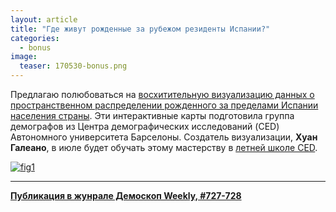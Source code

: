 ```yaml
---
layout: article
title: "Где живут рожденные за рубежом резиденты Испании?"
categories: 
  - bonus
image:
  teaser: 170530-bonus.png
---
```


Предлагаю полюбоваться на [восхитительную визуализацию данных о пространственном распределении рожденного за пределами Испании населения страны][sh]. Эти интерактивные карты подготовила группа демографов из Центра демографических исследований (CED) Автономного университета Барселоны. Создатель визуализации, **Хуан Галеано**, в июле будет обучать этому мастерству в [летней школе CED][ss].

[![fig1][f1]][f1]  

[f1]: /dem-digest/images/2017/729-fig-bonus.png

[sh]: http://bancdadesced.uab.es/population_change/
[ss]: http://ced.uab.cat/BarcelonaSummerSchool%207.pdf


***
**[Публикация в жунрале Демоскоп Weekly, #727-728](http://demoscope.ru/weekly/2017/0727/digest03.php)**  
